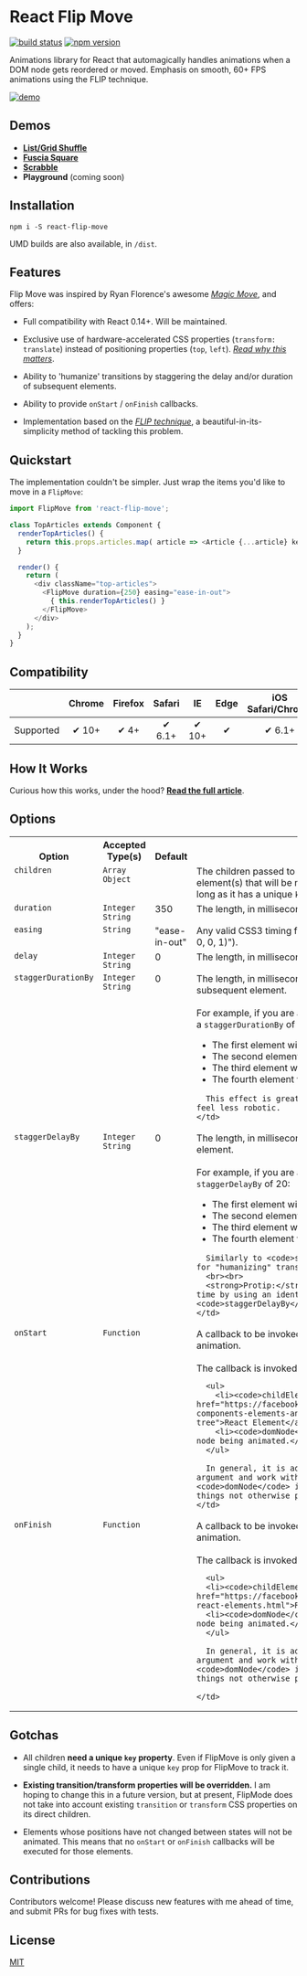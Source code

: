 React Flip Move
=========

[![build status](https://img.shields.io/travis/joshwcomeau/react-flip-move/master.svg?style=flat-square)](https://travis-ci.org/joshwcomeau/react-flip-move)
[![npm version](https://img.shields.io/npm/v/react-flip-move.svg?style=flat-square)](https://www.npmjs.com/package/react-flip-move)

Animations library for React that automagically handles animations when a DOM node gets reordered or moved. Emphasis on smooth, 60+ FPS animations using the FLIP technique.

[![demo](https://s3.amazonaws.com/githubdocs/demo-with-dev-tools.gif)](http://joshwcomeau.github.io/react-flip-move/examples/#/shuffle)



## Demos

  * <a href="http://joshwcomeau.github.io/react-flip-move/examples/#/shuffle" target="_blank">__List/Grid Shuffle__</a>
  * <a href="http://joshwcomeau.github.io/react-flip-move/examples/#/square" target="_blank">__Fuscia Square__</a>
  * <a href="http://joshwcomeau.github.io/react-flip-move/examples/#/scrabble" target="_blank">__Scrabble__</a>
  * __Playground__ (coming soon)



## Installation

```
npm i -S react-flip-move
```

UMD builds are also available, in `/dist`.



## Features

Flip Move was inspired by Ryan Florence's awesome <a href="https://github.com/ryanflorence/react-magic-move" target="_blank">_Magic Move_</a>, and offers:

  * Full compatibility with React 0.14+. Will be maintained.

  * Exclusive use of hardware-accelerated CSS properties (`transform: translate`) instead of positioning properties (`top`, `left`). <a href="https://aerotwist.com/blog/pixels-are-expensive/" target="_blank">_Read why this matters_</a>.

  * Ability to 'humanize' transitions by staggering the delay and/or duration of subsequent elements.

  * Ability to provide `onStart` / `onFinish` callbacks.

  * Implementation based on the [_FLIP technique_](https://github.com/joshwcomeau/react-flip-move/blob/master/docs/how-it-works.md), a beautiful-in-its-simplicity method of tackling this problem.



## Quickstart

The implementation couldn't be simpler. Just wrap the items you'd like to move in a `FlipMove`:

```js
import FlipMove from 'react-flip-move';

class TopArticles extends Component {
  renderTopArticles() {
    return this.props.articles.map( article => <Article {...article} key={article.id} /> );
  }

  render() {
    return (
      <div className="top-articles">
        <FlipMove duration={250} easing="ease-in-out">
          { this.renderTopArticles() }
        </FlipMove>
      </div>
    );
  }
}
```



## Compatibility

|           | Chrome | Firefox | Safari |   IE  | Edge | iOS Safari/Chrome | Android Chrome |
|-----------|:------:|:-------:|:------:|:-----:|:----:|:-----------------:|:--------------:|
| Supported |  ✔ 10+ |   ✔ 4+  | ✔ 6.1+ | ✔ 10+ |   ✔  |       ✔ 6.1+      |        ✔       |



## How It Works

Curious how this works, under the hood? [__Read the full article__](https://github.com/joshwcomeau/react-flip-move/blob/master/docs/how-it-works.md).



## Options

<table>
  <tr>
    <th valign="bottom">Option</th>
    <th valign="bottom">Accepted<br>Type(s)</th>
    <th valign="bottom">Default</th>
    <th valign="bottom">Details</th>
  </tr>
  <tr>
    <td valign="top"><code>children</code></td>
    <td valign="top">
      <code>Array</code>
      <code>Object</code>
    </td>
    <td valign="top"></td>
    <td valign="top">
      The children passed to FlipMove are the component(s) or DOM element(s) that will be moved about. Accepts either a single child (as long as it has a unique <code>key</code> property) or an array of children.
    </td>
  </tr>
  <tr>
    <td valign="top"><code>duration</code></td>
    <td valign="top">
      <code>Integer</code>
      <code>String</code>
    </td>
    <td valign="top">350</td>
    <td valign="top">The length, in milliseconds, that the transition ought to take.</td>
  </tr>
  <tr>
    <td valign="top"><code>easing</code></td>
    <td valign="top"><code>String</code></td>
    <td valign="top">"ease-in-out"</td>
    <td valign="top">Any valid CSS3 timing function (eg. "linear", "ease-in", "cubic-bezier(1, 0, 0, 1)").</td>
  </tr>
  <tr>
    <td valign="top"><code>delay</code></td>
    <td valign="top">
      <code>Integer</code>
      <code>String</code>
    </td>
    <td valign="top">0</td>
    <td valign="top">The length, in milliseconds, to wait before the animation begins.</td>
  </tr>
  <tr>
    <td valign="top"><code>staggerDurationBy</code></td>
    <td valign="top">
      <code>Integer</code>
      <code>String</code>
    </td>
    <td valign="top">0</td>
    <td valign="top">
      The length, in milliseconds, to be added to the duration of each subsequent element.
      <br><br>
      For example, if you are animating 4 elements with a <code>duration</code> of 200 and a <code>staggerDurationBy</code> of 20:
      <br>
      <ul>
        <li>The first element will take 200ms to transition.</li>
        <li>The second element will take 220ms to transition.</li>
        <li>The third element will take 240ms to transition.</li>
        <li>The fourth element will take 260ms to transition.</li>
      </ul>

      This effect is great for "humanizing" transitions and making them feel less robotic.
    </td>
  </tr>
  <tr>
    <td valign="top"><code>staggerDelayBy</code></td>
    <td valign="top">
      <code>Integer</code>
      <code>String</code>
    </td>
    <td valign="top">0</td>
    <td valign="top">
      The length, in milliseconds, to be added to the delay of each subsequent element.
      <br><br>
      For example, if you are animating 4 elements with a <code>delay</code> of 0 and a <code>staggerDelayBy</code> of 20:
      <br>
      <ul>
        <li>The first element will start transitioning immediately.</li>
        <li>The second element will start transitioning after 20ms.</li>
        <li>The third element will start transitioning after 40ms.</li>
        <li>The fourth element will start transitioning after 60ms.</li>
      </ul>

      Similarly to <code>staggerDurationBy</code>, This effect is great for "humanizing" transitions and making them feel less robotic.
      <br><br>
      <strong>Protip:</strong> You can make elements animate one at a time by using an identical <code>duration</code> and <code>staggerDelayBy</code>.
    </td>
  </tr>
  <tr>
    <td valign="top"><code>onStart</code></td>
    <td valign="top"><code>Function</code></td>
    <td valign="top"></td>
    <td valign="top">
      A callback to be invoked <strong>once per child element</strong> at the start of the animation.
      <br><br>
      The callback is invoked with two arguments:

      <ul>
        <li><code>childElement</code>: A reference to the <a href="https://facebook.github.io/react/blog/2015/12/18/react-components-elements-and-instances.html#elements-describe-the-tree">React Element</a> being animated.</li>
        <li><code>domNode</code>: A reference to the unadulterated DOM node being animated.</li>
      </ul>

      In general, it is advisable to ignore the <code>domNode</code> argument and work with the <code>childElement</code>. The <code>domNode</code> is just an escape hatch for doing complex things not otherwise possible.
    </td>
  </tr>
  <tr>
    <td valign="top"><code>onFinish</code></td>
    <td valign="top"><code>Function</code></td>
    <td valign="top"></td>
    <td valign="top">
      A callback to be invoked <strong>once per child element</strong> at the end of the animation.
      <br><br>
      The callback is invoked with two arguments:

      <ul>
      <li><code>childElement</code>: A reference to the <a href="https://facebook.github.io/react/blog/2014/10/14/introducing-react-elements.html">React Element</a> being animated.</li>
      <li><code>domNode</code>: A reference to the unadulterated DOM node being animated.</li>
      </ul>

      In general, it is advisable to ignore the <code>domNode</code> argument and work with the <code>childElement</code>. The <code>domNode</code> is just an escape hatch for doing complex things not otherwise possible.

    </td>
  </tr>
</table>



## Gotchas

  * All children **need a unique `key` property**. Even if FlipMove is only given a single child, it needs to have a unique `key` prop for FlipMove to track it.

  * **Existing transition/transform properties will be overridden.** I am hoping to change this in a future version, but at present, FlipMode does not take into account existing `transition` or `transform` CSS properties on its direct children.

  * Elements whose positions have not changed between states will not be animated. This means that no `onStart` or `onFinish` callbacks will be executed for those elements.



## Contributions

Contributors welcome! Please discuss new features with me ahead of time, and submit PRs for bug fixes with tests.



## License

[MIT](https://github.com/joshwcomeau/flip-move/blob/master/LICENSE.md)

